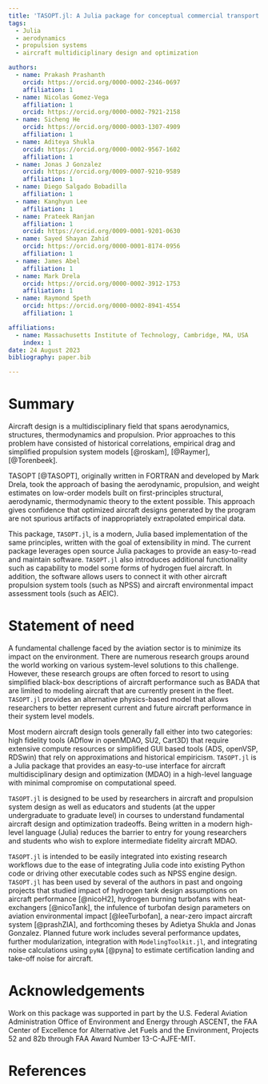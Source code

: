 ```yaml
---
title: 'TASOPT.jl: A Julia package for conceptual commercial transport aircraft design'
tags:
  - Julia
  - aerodynamics
  - propulsion systems
  - aircraft multidiciplinary design and optimization

authors:
  - name: Prakash Prashanth
    orcid: https://orcid.org/0000-0002-2346-0697
    affiliation: 1
  - name: Nicolas Gomez-Vega
    affiliation: 1
    orcid: https://orcid.org/0000-0002-7921-2158
  - name: Sicheng He
    orcid: https://orcid.org/0000-0003-1307-4909
    affiliation: 1
  - name: Aditeya Shukla
    orcid: https://orcid.org/0000-0002-9567-1602
    affiliation: 1
  - name: Jonas J Gonzalez
    orcid: https://orcid.org/0009-0007-9210-9589
    affiliation: 1
  - name: Diego Salgado Bobadilla
    affiliation: 1
  - name: Kanghyun Lee
    affiliation: 1
  - name: Prateek Ranjan
    affiliation: 1
    orcid: https://orcid.org/0009-0001-9201-0630
  - name: Sayed Shayan Zahid
    orcid: https://orcid.org/0000-0001-8174-0956
    affiliation: 1
  - name: James Abel
    affiliation: 1
  - name: Mark Drela
    orcid: https://orcid.org/0000-0002-3912-1753
    affiliation: 1
  - name: Raymond Speth
    orcid: https://orcid.org/0000-0002-8941-4554
    affiliation: 1

affiliations:
  - name: Massachusetts Institute of Technology, Cambridge, MA, USA
    index: 1
date: 24 August 2023
bibliography: paper.bib

---
```


# Summary

Aircraft design is a multidisciplinary field that spans aerodynamics, structures, thermodynamics and propulsion. Prior approaches to this problem have consisted of historical correlations, empirical drag and simplified propulsion system models [@roskam], [@Raymer], [@Torenbeek]. 

TASOPT [@TASOPT], originally written in FORTRAN and developed by Mark Drela, took the approach of basing the aerodynamic, propulsion, and weight estimates on low-order models built on first-principles structural, aerodynamic, thermodynamic theory to the extent possible. This approach gives confidence that optimized aircraft designs generated by the program are not spurious artifacts of inappropriately extrapolated empirical data. 

This package, `TASOPT.jl`, is a modern, Julia based implementation of the same principles, written with the goal of extensibility in mind. The current package leverages open source Julia packages to provide an easy-to-read and maintain software. `TASOPT.jl` also introduces additional functionality such as capability to model some forms of hydrogen fuel aircraft. In addition, the software allows users to connect it with other aircraft propulsion system tools (such as NPSS) and aircraft environmental impact assessment tools (such as AEIC).

# Statement of need

A fundamental challenge faced by the aviation sector is to minimize its impact on the environment. There are numerous research groups around the world working on various system-level solutions to this challenge. However, these research groups are often forced to resort to using simplified black-box descriptions of aircraft performance such as BADA that are limited to modeling aircraft that are currently present in the fleet. `TASOPT.jl` provides an alternative physics-based model that allows researchers to better represent current and future aircraft performance in their system level models.

Most modern aircraft design tools generally fall either into two categories: high fidelity tools (ADflow in openMDAO, SU2, Cart3D) that require extensive compute resources or simplified GUI based tools (ADS, openVSP, RDSwin) that rely on approximations and historical empiricism.  `TASOPT.jl` is a Julia package that provides an easy-to-use interface for aircraft multidisciplinary design and optimization (MDAO) in a high-level language with minimal compromise on computational speed. 

`TASOPT.jl` is designed to be used by researchers in aircraft and propulsion system design as well as educators and students (at the upper undergraduate to graduate level) in courses to understand fundamental aircraft design and optimization tradeoffs. Being written in a modern high-level language (Julia) reduces the barrier to entry for young researchers and students who wish to explore intermediate fidelity aircraft MDAO.

`TASOPT.jl` is intended to be easily integrated into existing research workflows due to the ease of integrating Julia code into existing Python code or driving other executable codes such as NPSS engine design. `TASOPT.jl` has been used by several of the authors in past and ongoing projects that studied impact of hydrogen tank design assumptions on aircraft performance [@nicoH2], hydrogen burning turbofans with heat-exchangers [@nicoTank], the infulence of turbofan design parameters on aviation environmental impact [@leeTurbofan], a near-zero impact aircraft system [@prashZIA], and forthcoming theses by Adietya Shukla and Jonas Gonzalez. Planned future work includes several performance updates, further modularization, integration with `ModelingToolkit.jl`, and integrating noise calculations using `pyNA` [@pyna] to estimate certification landing and take-off noise for aircraft. 

# Acknowledgements

Work on this package was supported in part by the U.S. Federal Aviation Administration Office of Environment and Energy through ASCENT, the FAA Center of Excellence for Alternative Jet Fuels and the Environment, Projects 52 and 82b through FAA Award Number 13-C-AJFE-MIT.

# References
